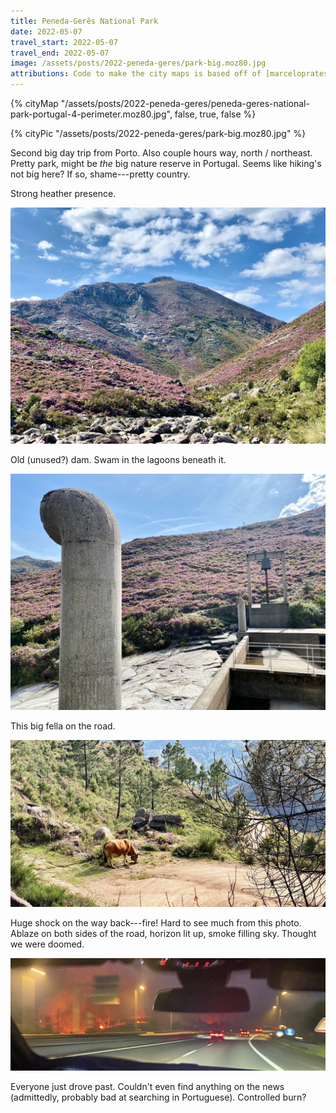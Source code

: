 ```yaml
---
title: Peneda-Gerês National Park
date: 2022-05-07
travel_start: 2022-05-07
travel_end: 2022-05-07
image: /assets/posts/2022-peneda-geres/park-big.moz80.jpg
attributions: Code to make the city maps is based off of [marceloprates/prettymaps](https://github.com/marceloprates/prettymaps/). Data for all maps &copy; OpenStreetMap contributors (ODbL).
---
```


{% cityMap "/assets/posts/2022-peneda-geres/peneda-geres-national-park-portugal-4-perimeter.moz80.jpg", false, true, false %}

{% cityPic "/assets/posts/2022-peneda-geres/park-big.moz80.jpg" %}

Second big day trip from Porto. Also couple hours way, north / northeast. Pretty park, might be _the_ big nature reserve in Portugal. Seems like hiking's not big here? If so, shame---pretty country.

Strong heather presence.

![](/assets/posts/2022-peneda-geres/park-heather.moz80.jpg)

Old (unused?) dam. Swam in the lagoons beneath it.

![](/assets/posts/2022-peneda-geres/park-dam.moz80.jpg)

This big fella on the road.

![](/assets/posts/2022-peneda-geres/bull.moz80.jpg)

Huge shock on the way back---fire! Hard to see much from this photo. Ablaze on both sides of the road, horizon lit up, smoke filling sky. Thought we were doomed.

![](/assets/posts/2022-peneda-geres/fire.moz80.jpg)

Everyone just drove past. Couldn't even find anything on the news (admittedly, probably bad at searching in Portuguese). Controlled burn?
